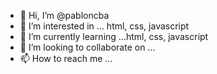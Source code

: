 - 👋 Hi, I’m @pabloncba
- 👀 I’m interested in ... html, css, javascript
- 🌱 I’m currently learning ...html, css, javascript
- 💞️ I’m looking to collaborate on ...
- 📫 How to reach me ...

<!---
pabloncba/pabloncba is a ✨ special ✨ repository because its `README.md` (this file) appears on your GitHub profile.
You can click the Preview link to take a look at your changes.
--->
